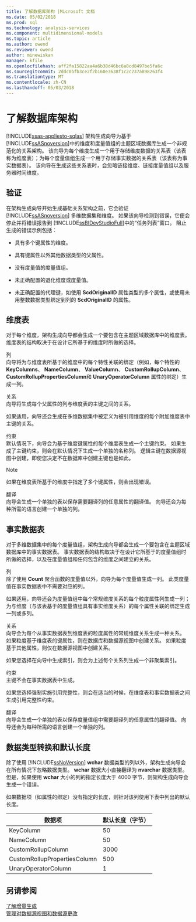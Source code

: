 ```yaml
---
title: 了解数据库架构 |Microsoft 文档
ms.date: 05/02/2018
ms.prod: sql
ms.technology: analysis-services
ms.component: multidimensional-models
ms.topic: article
ms.author: owend
ms.reviewer: owend
author: minewiskan
manager: kfile
ms.openlocfilehash: aff2fa15822aa4a6b38d46bc6a8cd8497be5fa6c
ms.sourcegitcommit: 2ddc0bfb3ce2f2b160e3638f1c2c237a898263f4
ms.translationtype: MT
ms.contentlocale: zh-CN
ms.lasthandoff: 05/03/2018
---
```

# <a name="understanding-the-database-schemas"></a>了解数据库架构
[!INCLUDE[ssas-appliesto-sqlas](../../includes/ssas-appliesto-sqlas.md)]
  架构生成向导为基于 [!INCLUDE[ssASnoversion](../../includes/ssasnoversion-md.md)]中的维度和度量值组的主题区域数据库生成一个非规范化的关系架构。 该向导为每个维度生成一个用于存储维度数据的关系表（该表称为维度表）；为每个度量值组生成一个用于存储事实数据的关系表（该表称为事实数据表）。 该向导在生成这些关系表时，会忽略链接维度、链接度量值组以及服务器时间维度。  
  
## <a name="validation"></a>验证  
 在架构生成向导开始生成基础关系架构之前，它会验证 [!INCLUDE[ssASnoversion](../../includes/ssasnoversion-md.md)] 多维数据集和维度。 如果该向导检测到错误，它便会停止并将错误报告到 [!INCLUDE[ssBIDevStudioFull](../../includes/ssbidevstudiofull-md.md)]中的“任务列表”窗口。 阻止生成的错误示例包括：  
  
-   具有多个键属性的维度。  
  
-   具有键属性以外其他数据类型的父属性。  
  
-   没有度量值的度量值组。  
  
-   未正确配置的退化维度或度量值。  
  
-   未正确配置的代理键，如使用 **ScdOriginalID** 属性类型的多个属性，或使用未用整数数据类型绑定到列的 **ScdOriginalID** 的属性。  
  
## <a name="dimension-tables"></a>维度表  
 对于每个维度，架构生成向导都会生成一个要包含在主题区域数据库中的维度表。 维度表的结构取决于在设计它所基于的维度时所做的选择。  
  
 列  
 向导将为与维度表所基于的维度中的每个特性关联的绑定（例如，每个特性的 **KeyColumns**、 **NameColumn**、 **ValueColumn**、 **CustomRollupColumn**、 **CustomRollupPropertiesColumn**和 **UnaryOperatorColumn** 属性的绑定）生成一列。  
  
 关系  
 向导将生成每个父属性的列与维度表的主键之间的关系。  
  
 如果适用，向导还会生成在多维数据集中被定义为被引用维度的每个附加维度表中主键的关系。  
  
 约束  
 默认情况下，向导会为基于维度键属性的每个维度表生成一个主键约束。 如果生成了主键约束，则会在默认情况下生成一个单独的名称列。 逻辑主键在数据源视图中创建，即使您决定不在数据库中创建主键也是如此。  
  
> [!NOTE]  
>  如果在维度表所基于的维度中指定了多个键属性，则会出现错误。  
  
 翻译  
 向导会生成一个单独的表以保存需要翻译列的任意属性的翻译值。 向导还会为每种所需的语言创建一个单独的列。  
  
## <a name="fact-tables"></a>事实数据表  
 对于多维数据集中的每个度量值组，架构生成向导都会生成一个要包含在主题区域数据库中的事实数据表。 事实数据表的结构取决于在设计它所基于的度量值组时所做的选择，以及在度量值组和任何包含的维度之间建立的关系。  
  
 列  
 除了使用 **Count** 聚合函数的度量值以外，向导为每个度量值生成一列。 此类度量值在事实数据表中不需要对应的列。  
  
 如果适用，向导还会为度量值组中每个常规维度关系的每个粒度属性列生成一列；为与维度（与该表基于的度量值组具有事实维度关系）的每个属性关联的绑定生成一列或多列。  
  
 关系  
 向导会为每个从事实数据表到维度表的粒度属性的常规维度关系生成一种关系。 如果粒度基于维度表的键属性，则在数据库和数据源视图中创建关系。 如果粒度基于其他属性，则仅在数据源视图中创建关系。  
  
 如果您选择在向导中生成索引，则会为上述每个关系列生成一个非聚集索引。  
  
 约束  
 主键不会在事实数据表中生成。  
  
 如果您选择强制实施引用完整性，则会在适当的时候，在维度表和事实数据表之间生成引用完整性约束。  
  
 翻译  
 向导会生成一个单独的表以保存度量值组中需要翻译列的任意属性的翻译值。 向导还会为每种所需的语言创建一个单独的列。  
  
## <a name="data-type-conversion-and-default-lengths"></a>数据类型转换和默认长度  
 除了使用 [!INCLUDE[ssNoVersion](../../includes/ssnoversion-md.md)] **wchar** 数据类型的列以外，架构生成向导会在所有情况下忽略数据类型。 **wchar** 数据大小直接翻译为 **nvarchar** 数据类型。 但是，如果使用 **wchar** 大小的列的指定长度大于 4000 字节，则架构生成向导会生成一个错误。  
  
 如果数据项（如属性的绑定）没有指定的长度，则针对该列使用下表中列出的默认长度。  
  
|数据项|默认长度（字节）|  
|---------------|------------------------------|  
|KeyColumn|50|  
|NameColumn|50|  
|CustomRollupColumn|3000|  
|CustomRollupPropertiesColumn|500|  
|UnaryOperatorColumn|1|  
  
## <a name="see-also"></a>另请参阅  
 [了解增量生成](../../analysis-services/multidimensional-models/understanding-incremental-generation.md)   
 [管理对数据源视图和数据源更改](../../analysis-services/multidimensional-models/manage-changes-to-data-source-views-and-data-sources.md)  
  
  
